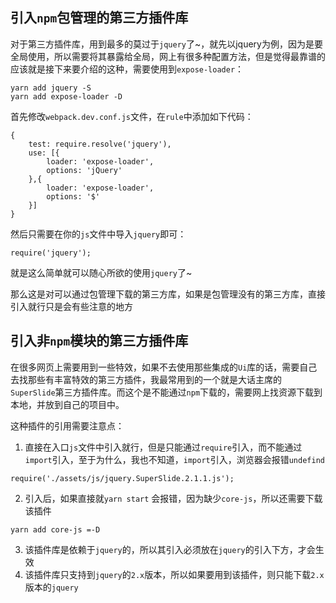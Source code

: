 ## 引入`npm`包管理的第三方插件库

对于第三方插件库，用到最多的莫过于`jquery`了~，就先以jquery为例，因为是要全局使用，所以需要将其暴露给全局，网上有很多种配置方法，但是觉得最靠谱的应该就是接下来要介绍的这种，需要使用到`expose-loader`：

```
yarn add jquery -S
yarn add expose-loader -D
```

首先修改`webpack.dev.conf.js`文件，在`rule`中添加如下代码：

```
{
    test: require.resolve('jquery'),
    use: [{
        loader: 'expose-loader',
        options: 'jQuery'
    },{
        loader: 'expose-loader',
        options: '$'
    }]
}
```

然后只需要在你的`js`文件中导入`jquery`即可：

```
require('jquery');
```

就是这么简单就可以随心所欲的使用`jquery`了~

那么这是对可以通过包管理下载的第三方库，如果是包管理没有的第三方库，直接引入就行只是会有些注意的地方

## 引入非`npm`模块的第三方插件库

在很多网页上需要用到一些特效，如果不去使用那些集成的`Ui`库的话，需要自己去找那些有丰富特效的第三方插件，我最常用到的一个就是大话主席的`SuperSlide`第三方插件库。而这个是不能通过`npm`下载的，需要网上找资源下载到本地，并放到自己的项目中。

这种插件的引用需要注意点：

1. 直接在入口`js`文件中引入就行，但是只能通过`require`引入，而不能通过`import`引入，至于为什么，我也不知道，`import`引入，浏览器会报错`undefind`
```
require('./assets/js/jquery.SuperSlide.2.1.1.js');
```
2. 引入后，如果直接就`yarn start` 会报错，因为缺少`core-js`，所以还需要下载该插件
```
yarn add core-js =-D
```
3. 该插件库是依赖于`jquery`的，所以其引入必须放在`jquery`的引入下方，才会生效
4. 该插件库只支持到`jquery`的`2.x`版本，所以如果要用到该插件，则只能下载`2.x`版本的`jquery`